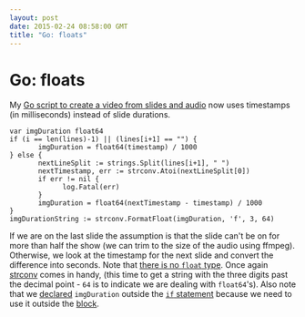 ```yaml
---
layout: post
date: 2015-02-24 08:58:00 GMT
title: "Go: floats"
---
```

# Go: floats

My [Go script to create a video from slides and audio](https://github.com/arpith/slides2video) now uses timestamps (in milliseconds) instead of slide durations. 

    var imgDuration float64
    if (i == len(lines)-1) || (lines[i+1] == "") {
           imgDuration = float64(timestamp) / 1000
    } else {
           nextLineSplit := strings.Split(lines[i+1], " ")
           nextTimestamp, err := strconv.Atoi(nextLineSplit[0])
           if err != nil {
                 log.Fatal(err)
           }
           imgDuration = float64(nextTimestamp - timestamp) / 1000
    }
    imgDurationString := strconv.FormatFloat(imgDuration, 'f', 3, 64)
    
    
If we are on the last slide the assumption is that the slide can't be on for more than half the show (we can trim to the size of the audio using ffmpeg). Otherwise, we look at the timestamp for the next slide and convert the difference into seconds. Note that [there is no `float` type](http://stackoverflow.com/questions/19230191/golang-convert-integer-to-float-number). Once again [strconv](http://golang.org/pkg/strconv/#FormatFloat) comes in handy, (this time to get a string with the three digits past the decimal point - `64` is to indicate we are dealing with `float64`'s). Also note that we [declared](https://golang.org/ref/spec#Variable_declarations) `imgDuration` outside the [`if` statement](https://golang.org/ref/spec#If_statements) because we need to use it outside the [block](https://golang.org/ref/spec#Blocks).
